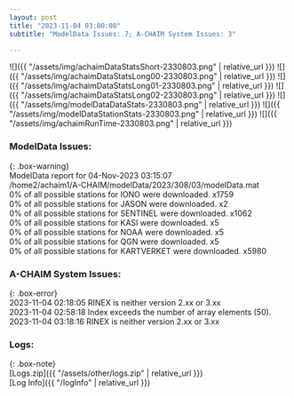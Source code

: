 ```yaml
---
layout: post
title: "2023-11-04 03:00:00"
subtitle: "ModelData Issues: 7; A-CHAIM System Issues: 3"

---
```


![]({{ "/assets/img/achaimDataStatsShort-2330803.png" | relative_url }})
![]({{ "/assets/img/achaimDataStatsLong00-2330803.png" | relative_url }})
![]({{ "/assets/img/achaimDataStatsLong01-2330803.png" | relative_url }})
![]({{ "/assets/img/achaimDataStatsLong02-2330803.png" | relative_url }})
![]({{ "/assets/img/modelDataDataStats-2330803.png" | relative_url }})
![]({{ "/assets/img/modelDataStationStats-2330803.png" | relative_url }})
![]({{ "/assets/img/achaimRunTime-2330803.png" | relative_url }})


### ModelData Issues:  
  
{: .box-warning}  
 ModelData report for 04-Nov-2023 03:15:07   
 /home2/achaim1/A-CHAIM/modelData/2023/308/03/modelData.mat   
 0% of all possible stations for IONO were downloaded. x1759   
 0% of all possible stations for JASON were downloaded. x2   
 0% of all possible stations for SENTINEL were downloaded. x1062   
 0% of all possible stations for KASI were downloaded. x5   
 0% of all possible stations for NOAA were downloaded. x5   
 0% of all possible stations for QGN were downloaded. x5   
 0% of all possible stations for KARTVERKET were downloaded. x5980   
  
### A-CHAIM System Issues:  
  
{: .box-error}  
2023-11-04 02:18:05 RINEX is neither version 2.xx or 3.xx  
2023-11-04 02:58:18 Index exceeds the number of array elements (50).  
2023-11-04 03:18:16 RINEX is neither version 2.xx or 3.xx  

### Logs:  
  
{: .box-note}  
[Logs.zip]({{ "/assets/other/logs.zip" | relative_url }})  
[Log Info]({{ "/logInfo" | relative_url }})  
